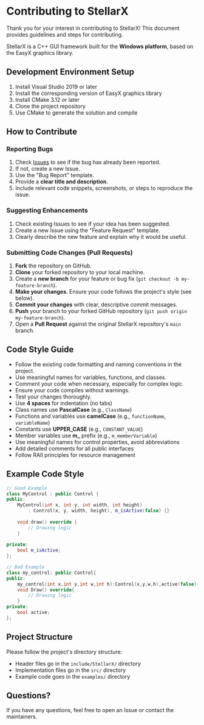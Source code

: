 # Contributing to StellarX

Thank you for your interest in contributing to StellarX! This document provides guidelines and steps for contributing.

StellarX is a C++ GUI framework built for the **Windows platform**, based on the EasyX graphics library.

## Development Environment Setup

1. Install Visual Studio 2019 or later
2. Install the corresponding version of EasyX graphics library
3. Install CMake 3.12 or later
4. Clone the project repository
5. Use CMake to generate the solution and compile

## How to Contribute

### Reporting Bugs
1.  Check [Issues](../../issues) to see if the bug has already been reported.
2.  If not, create a new Issue.
3.  Use the "Bug Report" template.
4.  Provide a **clear title and description**.
5.  Include relevant code snippets, screenshots, or steps to reproduce the issue.

### Suggesting Enhancements
1.  Check existing Issues to see if your idea has been suggested.
2.  Create a new Issue using the "Feature Request" template.
3.  Clearly describe the new feature and explain why it would be useful.

### Submitting Code Changes (Pull Requests)
1.  **Fork** the repository on GitHub.
2.  **Clone** your forked repository to your local machine.
3.  Create a **new branch** for your feature or bug fix (`git checkout -b my-feature-branch`).
4.  **Make your changes**. Ensure your code follows the project's style (see below).
5.  **Commit your changes** with clear, descriptive commit messages.
6.  **Push** your branch to your forked GitHub repository (`git push origin my-feature-branch`).
7.  Open a **Pull Request** against the original StellarX repository's `main` branch.

## Code Style Guide

*   Follow the existing code formatting and naming conventions in the project.
*   Use meaningful names for variables, functions, and classes.
*   Comment your code when necessary, especially for complex logic.
*   Ensure your code compiles without warnings.
*   Test your changes thoroughly.
*   Use **4 spaces** for indentation (no tabs)
*   Class names use **PascalCase** (e.g., `ClassName`)
*   Functions and variables use **camelCase** (e.g., `functionName`, `variableName`)
*   Constants use **UPPER_CASE** (e.g., `CONSTANT_VALUE`)
*   Member variables use **m_** prefix (e.g., `m_memberVariable`)
*   Use meaningful names for control properties, avoid abbreviations
*   Add detailed comments for all public interfaces
*   Follow RAII principles for resource management

## Example Code Style

```c++
// Good Example
class MyControl : public Control {
public:
    MyControl(int x, int y, int width, int height) 
        : Control(x, y, width, height), m_isActive(false) {}
    
    void draw() override {
        // Drawing logic
    }
    
private:
    bool m_isActive;
};

// Bad Example
class my_control: public Control{
public:
    my_control(int x,int y,int w,int h):Control(x,y,w,h),active(false){}
    void Draw() override{
        // Drawing logic
    }
private:
    bool active;
};
```

## Project Structure

Please follow the project's directory structure:

- Header files go in the `include/StellarX/` directory
- Implementation files go in the `src/` directory
- Example code goes in the `examples/` directory

## Questions?

If you have any questions, feel free to open an Issue or contact the maintainers.

